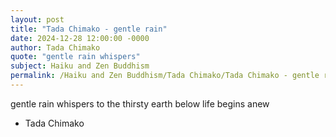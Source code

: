```yaml
---
layout: post
title: "Tada Chimako - gentle rain"
date: 2024-12-28 12:00:00 -0000
author: Tada Chimako
quote: "gentle rain whispers"
subject: Haiku and Zen Buddhism
permalink: /Haiku and Zen Buddhism/Tada Chimako/Tada Chimako - gentle rain
---
```


gentle rain whispers
to the thirsty earth below
life begins anew

- Tada Chimako
